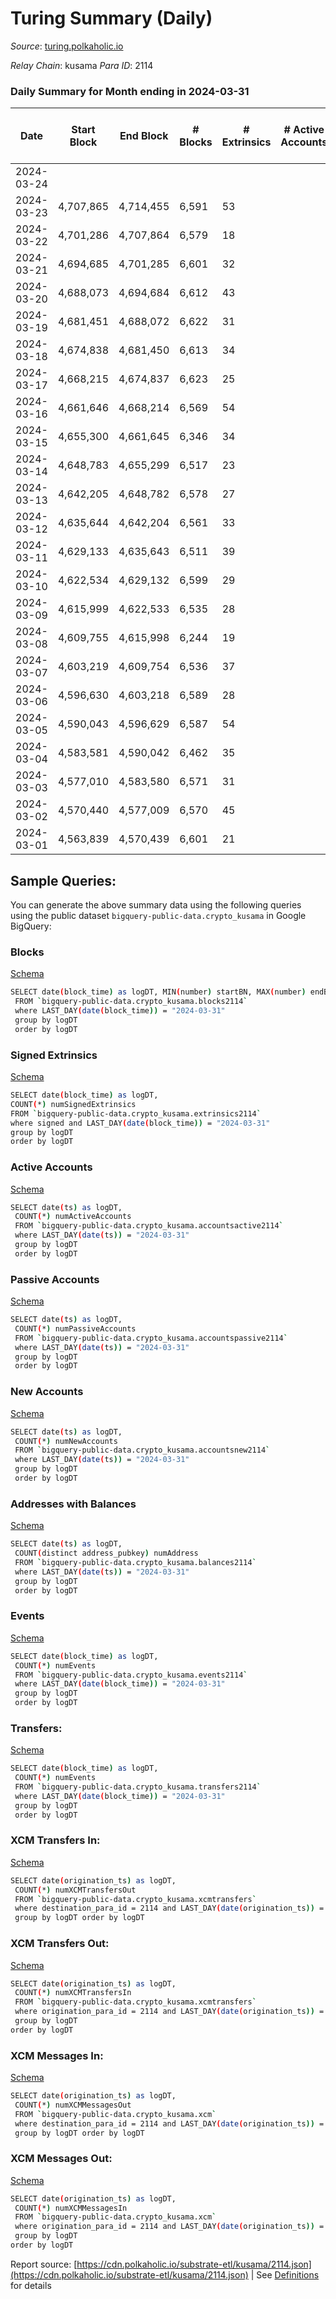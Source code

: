 # Turing Summary (Daily)

_Source_: [turing.polkaholic.io](https://turing.polkaholic.io)

*Relay Chain*: kusama
*Para ID*: 2114



### Daily Summary for Month ending in 2024-03-31


| Date    | Start Block | End Block | # Blocks | # Extrinsics | # Active Accounts | # Passive Accounts | # New Accounts | # Addresses | # Events  | # Transfers ($USD) | # XCM Transfers In ($USD) | # XCM Transfers Out ($USD) | # XCM In | # XCM Out | Issues |
|---------|-------------|-----------|----------|--------------|-------------------|--------------------|----------------|-------------|-----------|--------------------|---------------------------|----------------------------|----------|-----------|--------|
| 2024-03-24 |  |  |  |  |  |  |  |  |  |   |   |   |  |  |  |
| 2024-03-23 | 4,707,865 | 4,714,455 | 6,591 | 53 |  |  |  | 10,205 | 111,615 | 87  |   |   |  |  |  |
| 2024-03-22 | 4,701,286 | 4,707,864 | 6,579 | 18 |  |  |  | 10,195 | 111,209 | 5  |   |   |  |  |  |
| 2024-03-21 | 4,694,685 | 4,701,285 | 6,601 | 32 |  |  |  | 10,195 | 111,488 | 7  |   |   |  |  |  |
| 2024-03-20 | 4,688,073 | 4,694,684 | 6,612 | 43 |  |  |  | 10,192 | 111,514 | 4  |   |   |  |  |  |
| 2024-03-19 | 4,681,451 | 4,688,072 | 6,622 | 31 |  |  |  | 10,192 | 111,451 | 11  |   |   |  |  |  |
| 2024-03-18 | 4,674,838 | 4,681,450 | 6,613 | 34 |  |  |  | 10,192 | 111,417 | 7  |   |   |  |  |  |
| 2024-03-17 | 4,668,215 | 4,674,837 | 6,623 | 25 |  |  |  | 10,192 | 111,356 | 4  |   |   |  |  |  |
| 2024-03-16 | 4,661,646 | 4,668,214 | 6,569 | 54 |  |  |  | 10,191 | 111,631 | 12  |   |   |  |  |  |
| 2024-03-15 | 4,655,300 | 4,661,645 | 6,346 | 34 |  |  |  | 10,188 | 99,169 | 7  |   |   |  |  |  |
| 2024-03-14 | 4,648,783 | 4,655,299 | 6,517 | 23 |  |  |  | 10,187 | 111,295 | 4  |   |   |  |  |  |
| 2024-03-13 | 4,642,205 | 4,648,782 | 6,578 | 27 |  |  |  | 10,188 | 111,454 | 6  |   |   |  |  |  |
| 2024-03-12 | 4,635,644 | 4,642,204 | 6,561 | 33 |  |  |  | 10,187 | 111,397 | 8  |   |   |  |  |  |
| 2024-03-11 | 4,629,133 | 4,635,643 | 6,511 | 39 |  |  |  | 10,187 | 111,282 | 8  |   |   |  |  |  |
| 2024-03-10 | 4,622,534 | 4,629,132 | 6,599 | 29 |  |  |  | 10,187 | 111,331 | 7  |   |   |  |  |  |
| 2024-03-09 | 4,615,999 | 4,622,533 | 6,535 | 28 |  |  |  | 10,189 | 111,144 | 7  |   |   |  |  |  |
| 2024-03-08 | 4,609,755 | 4,615,998 | 6,244 | 19 |  |  |  | 10,187 | 97,023 | 3  |   |   |  |  |  |
| 2024-03-07 | 4,603,219 | 4,609,754 | 6,536 | 37 |  |  |  | 10,187 | 111,105 | 10  |   |   |  |  |  |
| 2024-03-06 | 4,596,630 | 4,603,218 | 6,589 | 28 |  |  |  | 10,187 | 110,966 | 11  |   |   |  |  |  |
| 2024-03-05 | 4,590,043 | 4,596,629 | 6,587 | 54 |  |  |  | 10,188 | 111,270 | 9  |   |   |  |  |  |
| 2024-03-04 | 4,583,581 | 4,590,042 | 6,462 | 35 |  |  |  | 10,186 | 110,774 | 10  |   |   |  |  |  |
| 2024-03-03 | 4,577,010 | 4,583,580 | 6,571 | 31 |  |  |  | 10,186 | 110,961 | 10  |   |   |  |  |  |
| 2024-03-02 | 4,570,440 | 4,577,009 | 6,570 | 45 |  |  |  | 10,185 | 110,933 | 11  |   |   |  |  |  |
| 2024-03-01 | 4,563,839 | 4,570,439 | 6,601 | 21 |  |  |  | 10,185 | 110,835 | 7  |   |   |  |  |  |

## Sample Queries:
You can generate the above summary data using the following queries using the public dataset `bigquery-public-data.crypto_kusama` in Google BigQuery:


### Blocks 

[Schema](https://github.com/colorfulnotion/substrate-etl/blob/main/schema/blocks.json)

```bash
SELECT date(block_time) as logDT, MIN(number) startBN, MAX(number) endBN, COUNT(*) numBlocks 
 FROM `bigquery-public-data.crypto_kusama.blocks2114`  
 where LAST_DAY(date(block_time)) = "2024-03-31" 
 group by logDT 
 order by logDT
```

### Signed Extrinsics 

[Schema](https://github.com/colorfulnotion/substrate-etl/blob/main/schema/extrinsics.json)

```bash
SELECT date(block_time) as logDT, 
COUNT(*) numSignedExtrinsics 
FROM `bigquery-public-data.crypto_kusama.extrinsics2114`  
where signed and LAST_DAY(date(block_time)) = "2024-03-31" 
group by logDT 
order by logDT
```

### Active Accounts 

[Schema](https://github.com/colorfulnotion/substrate-etl/blob/main/schema/accountsactive.json)

```bash
SELECT date(ts) as logDT, 
 COUNT(*) numActiveAccounts 
 FROM `bigquery-public-data.crypto_kusama.accountsactive2114` 
 where LAST_DAY(date(ts)) = "2024-03-31" 
 group by logDT 
 order by logDT
```

### Passive Accounts 

[Schema](https://github.com/colorfulnotion/substrate-etl/blob/main/schema/accountspassive.json)

```bash
SELECT date(ts) as logDT, 
 COUNT(*) numPassiveAccounts 
 FROM `bigquery-public-data.crypto_kusama.accountspassive2114` 
 where LAST_DAY(date(ts)) = "2024-03-31" 
 group by logDT 
 order by logDT
```

### New Accounts 

[Schema](https://github.com/colorfulnotion/substrate-etl/blob/main/schema/accountsnew.json)

```bash
SELECT date(ts) as logDT, 
 COUNT(*) numNewAccounts 
 FROM `bigquery-public-data.crypto_kusama.accountsnew2114` 
 where LAST_DAY(date(ts)) = "2024-03-31" 
 group by logDT
 order by logDT
```

### Addresses with Balances 

[Schema](https://github.com/colorfulnotion/substrate-etl/blob/main/schema/balances.json)

```bash
SELECT date(ts) as logDT,
 COUNT(distinct address_pubkey) numAddress 
 FROM `bigquery-public-data.crypto_kusama.balances2114` 
 where LAST_DAY(date(ts)) = "2024-03-31" 
 group by logDT 
 order by logDT
```

### Events 

[Schema](https://github.com/colorfulnotion/substrate-etl/blob/main/schema/events.json)

```bash
SELECT date(block_time) as logDT, 
 COUNT(*) numEvents 
 FROM `bigquery-public-data.crypto_kusama.events2114` 
 where LAST_DAY(date(block_time)) = "2024-03-31" 
 group by logDT 
 order by logDT
```

### Transfers:

[Schema](https://github.com/colorfulnotion/substrate-etl/blob/main/schema/transfers.json)

```bash
SELECT date(block_time) as logDT, 
 COUNT(*) numEvents 
 FROM `bigquery-public-data.crypto_kusama.transfers2114` 
 where LAST_DAY(date(block_time)) = "2024-03-31" 
 group by logDT 
 order by logDT
```

### XCM Transfers In: 

[Schema](https://github.com/colorfulnotion/substrate-etl/blob/main/schema/xcmtransfers.json)

```bash
SELECT date(origination_ts) as logDT, 
 COUNT(*) numXCMTransfersOut 
 FROM `bigquery-public-data.crypto_kusama.xcmtransfers` 
 where destination_para_id = 2114 and LAST_DAY(date(origination_ts)) = "2024-03-31" 
 group by logDT order by logDT
```

### XCM Transfers Out: 

[Schema](https://github.com/colorfulnotion/substrate-etl/blob/main/schema/xcmtransfers.json)

```bash
SELECT date(origination_ts) as logDT, 
 COUNT(*) numXCMTransfersIn 
 FROM `bigquery-public-data.crypto_kusama.xcmtransfers` 
 where origination_para_id = 2114 and LAST_DAY(date(origination_ts)) = "2024-03-31" 
 group by logDT 
order by logDT
```

### XCM Messages In: 

[Schema](https://github.com/colorfulnotion/substrate-etl/blob/main/schema/xcm.json)

```bash
SELECT date(origination_ts) as logDT, 
 COUNT(*) numXCMMessagesOut 
 FROM `bigquery-public-data.crypto_kusama.xcm` 
 where destination_para_id = 2114 and LAST_DAY(date(origination_ts)) = "2024-03-31" 
 group by logDT order by logDT
```

### XCM Messages Out: 

[Schema](https://github.com/colorfulnotion/substrate-etl/blob/main/schema/xcm.json)

```bash
SELECT date(origination_ts) as logDT, 
 COUNT(*) numXCMMessagesIn 
 FROM `bigquery-public-data.crypto_kusama.xcm` 
 where origination_para_id = 2114 and LAST_DAY(date(origination_ts)) = "2024-03-31" 
 group by logDT 
order by logDT
```


Report source: [https://cdn.polkaholic.io/substrate-etl/kusama/2114.json](https://cdn.polkaholic.io/substrate-etl/kusama/2114.json) | See [Definitions](/DEFINITIONS.md) for details
